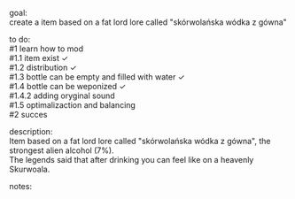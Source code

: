goal:   
	create a item based on a fat lord lore called "skórwolańska wódka z gówna"  
  
to do:  
	#1 learn how to mod  
		#1.1 item exist ✓  
		#1.2 distribution ✓  
		#1.3 bottle can be empty and filled with water ✓  
		#1.4 bottle can be weponized ✓    
		#1.4.2 adding oryginal sound  
		#1.5 optimalizaction and balancing  
	#2 succes  
  
description:  
	Item based on a fat lord lore called "skórwolańska wódka z gówna", the strongest alien alcohol (7%).  
	The legends said that after drinking you can feel like on a heavenly Skurwoala.  
  
notes:  

